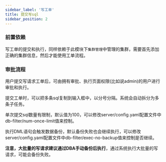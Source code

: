 ```yaml
---
sidebar_label: '写工单'
title: 提交写sql
sidebar_position: 2
---
```


### 前置依赖

写工单的提交和执行，同样依赖于此模块下`集群管理`中管理的集群，需要首先添加正确的集群信息，然后才能使用工单流程。

### 审批流程

用户提交写请求工单后，可由拥有审批、执行页面权限(比如说admin)的用户进行审批和执行。

提交工单时，可以把多条sql复制到输入框中，以分号分隔。系统会自动拆分为多条子任务。

单次提交sql数量有限制，默认值为100，可以修改server/config.yaml配置文件中db-filter/num-once-limit值来控制。

执行DML语句会触发数据备份，默认备份失败也会继续执行，可以修改server/config.yaml配置文件中db-filter/exec-no-backup值来控制是否继续。

**注意，大批量的写请求建议通过DBA手动备份后执行**，通过系统执行大批量的写请求，可能会备份失败。

